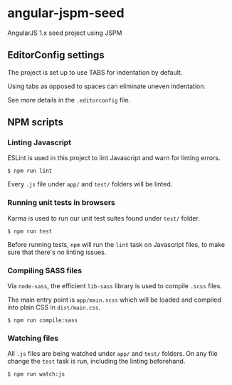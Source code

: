 # angular-jspm-seed

AngularJS 1.x seed project using JSPM

## EditorConfig settings

The project is set up to use TABS for indentation by default.

Using tabs as opposed to spaces can eliminate uneven indentation.

See more details in the `.editorconfig` file.

## NPM scripts

### Linting Javascript

ESLint is used in this project to lint Javascript and warn for linting errors.

```
$ npm run lint
```

Every `.js` file under `app/` and `test/` folders will be linted.

### Running unit tests in browsers

Karma is used to run our unit test suites found under `test/` folder.

`$ npm run test`

Before running tests, `npm` will run the `lint` task on Javascript files, to make sure that there's no linting issues.

### Compiling SASS files

Via `node-sass`, the efficient `lib-sass` library is used to compile `.scss` files.

The main entry point is `app/main.scss` which will be loaded and compiled into plain CSS in `dist/main.css`.

```
$ npm run compile:sass
```

### Watching files

All `.js` files are being watched under `app/` and `test/` folders. On any file change the `test` task is run, including the linting beforehand.

```
$ npm run watch:js
```
